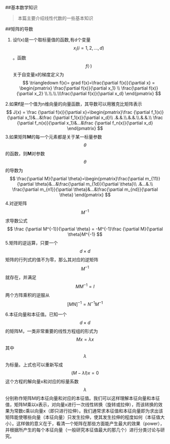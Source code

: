 ##基本数学知识
> 本篇主要介绍线性代数的一些基本知识

##矩阵的导数
1. 设f(x)是一个取标量值的函数,有d个变量$$x_i (i = 1,2,...,d)$$ 。函数$$f(\cdot)$$关于自变量x的梯度定义为
    $$
  \triangledown f(x)= grad f(x)=\frac{\partial f(x)}{\partial x} = 
  \begin{pmatrix}
  \frac{\partial f(x)}{\partial x_1} \\ \frac{\partial f(x)}{\partial x_2} \\.\\.\\.\\\frac{\partial f(x)}{\partial x_d}
  \end{pmatrix}
  $$

2.如果**f**是一个值为n维向量的向量函数，其导数可以用雅克比矩阵表示
   $$
     J(x) = \frac {\partial f(x)}{\partial x}=\begin{pmatrix}\frac {\partial f_1(x)}{\partial x_1}&...&\frac {\partial f_1(x)}{\partial x_d}\\ .&.&.\\.&.&.\\.&.&.\\ \frac {\partial f_n(x)}{\partial x_1}&...&\frac {\partial f_n(x)}{\partial x_d} \end{pmatrix}
   $$
3.如果矩阵**M**的每一个元素都是关于某一标量参数$$\theta$$的函数，则**M**对参数$$\theta$$的导数为
  $$
      \frac{\partial M}{\partial \theta}=\begin{pmatrix}\frac{\partial m_{11}}{\partial \theta}&...&\frac{\partial m_{1d}}{\partial \theta}\\
      .&...&.\\ 
 \frac{\partial m_{n1}}{\partial \theta}&...&\frac{\partial m_{nd}}{\partial \theta} \end{pmatrix}
  $$
4.对逆矩阵$$M^{-1}$$求导数公式
  $$
  \frac {\partial M^{-1}}{\partial \theta} = -M^{-1}\frac {\partial M}{\partial \theta}M^{-1}
  $$
5.矩阵的逆运算，只要一个$$ d \times d$$矩阵的行列式的值不为零，那么其对应的逆矩阵$$M^{-1}$$就存在，并满足
  $$
      MM^{-1} = I
  $$
  两个方阵乘积的逆服从$$[MN]^{-1}=N^{-1}M^{-1}$$
  
 6.本征向量和本征值。已知一个$$d\times d$$的矩阵M，一类非常重要的线性方程组的形式为
   $$
         Mx = \lambda x
   $$
   其中$$\lambda$$为标量。上式也可以重新写成
   $$
     (M-\lambda I)x = 0
   $$
   这个方程的解向量x和对应的标量系数$$\lambda$$分别称作矩阵M的本征向量和对应的本征值。我们可以这样理解本征向量和本征值，矩阵M乘以x表示，对向量x进行一次线性转换（旋转或拉伸），而该转换的效果为常数c乘以向量x（即只进行拉伸）。我们通常求本征值和本征向量即为求出该矩阵能使哪些向量（本征向量）只发生拉伸，使其发生拉伸的程度如何（本征值大小）。这样做的意义在于，看清一个矩阵在那些方面能产生最大的效果（power），并根据所产生的每个本征向量（一般研究本征值最大的那几个）进行分类讨论与研究。
